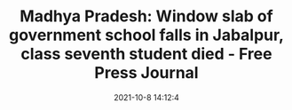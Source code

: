 ---
"title": "Madhya Pradesh: Window slab of government school falls in Jabalpur, class seventh student died - Free Press Journal"
"date": "2021-10-8 14:12:4"
"feed_name": "GOOGLENEWSCONSTRUCTION"
"feed_website": "https://news.google.com/search?q=construction%2Bincident&hl=en-US&gl=US&ceid=US:en"
"feed_rss": "https://news.google.com/rss/search?q=construction%2Bincident&hl=en-US&gl=US&ceid=US:en"
"link": "https://www.freepressjournal.in/bhopal/madhya-pradesh-window-slab-of-government-school-falls-in-jabalpur-class-seventh-student-died"
"source": "{'href': 'https://www.freepressjournal.in', 'title': 'Free Press Journal'}"
"file": "_posts/2021-1-1-f410fb4e47c8bee64a67050fb585dd8588a0b743.md"
"accident": "0"
"drilling": "0"
"dead": "0"
"injured": "0"
"arrested": "0"
"place": "unknown place"
"where": "unknown site"
"causes": "unknown"
"place_uri": "unknown place"
---